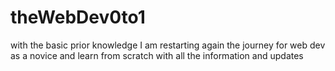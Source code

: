 # theWebDev0to1
with the basic prior knowledge I am restarting again the journey for web dev as a novice and learn from scratch with all the information and updates
